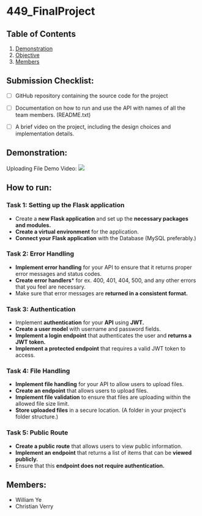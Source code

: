 # 449_FinalProject
## Table of Contents
1. [Demonstration](https://github.com/JedJaws/449_FinalProject#demonstration)
2. [Objective](https://github.com/JedJaws/449_FinalProject#objective)
3. [Members](https://github.com/JedJaws/449_FinalProject#members)


## Submission Checklist:
 - [ ] GitHub repository containing the source code for the project
 - [ ] Documentation on how to run and use the API with names of all the team
members. (README.txt)
 - [ ] A brief video on the project, including the design choices and implementation
details.


## Demonstration:

Uploading File Demo Video:
[![](https://i0.wp.com/css-tricks.com/wp-content/uploads/2015/11/drag-drop-upload-1.gif?ssl=1)](https://www.youtube.com/watch?v=dz6Oh0MD9Ds&ab_channel=PhuocNguyen)
 
## How to run:
### Task 1: Setting up the Flask application
* Create a **new Flask application** and set up the **necessary packages and modules.**
* **Create a virtual environment** for the application.
* **Connect your Flask application** with the Database (MySQL preferably.)
### Task 2: Error Handling
* **Implement error handling** for your API to ensure that it returns proper error messages and status codes.
* **Create error handlers*** for ex. 400, 401, 404, 500, and any other errors that you feel
are necessary.
* Make sure that error messages are **returned in a consistent format.**
### Task 3: Authentication
* Implement **authentication** for your **API** using **JWT.**
* **Create a user model** with username and password fields.
* **Implement a login endpoint** that authenticates the user and **returns a JWT token.**
* **Implement a protected endpoint** that requires a valid JWT token to access.
### Task 4: File Handling
* **Implement file handling** for your API to allow users to upload files.
* **Create an endpoint** that allows users to upload files. 
* **Implement file validation** to ensure that files are uploading within the allowed file size limit.
* **Store uploaded files** in a secure location. (A folder in your project's folder structure.)
### Task 5: Public Route
* **Create a public route** that allows users to view public information.
* **Implement an endpoint** that returns a list of items that can be **viewed publicly.**
* Ensure that this **endpoint does not require authentication.**

## Members:
* William Ye
* Christian Verry
